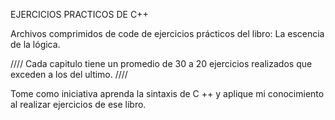 EJERCICIOS PRACTICOS DE C++ 


Archivos comprimidos de code de ejercicios prácticos del libro: La escencia de la lógica.

////  Cada capitulo tiene un promedio de 30 a 20 ejercicios realizados que exceden a los del ultimo. //// 

Tome como iniciativa aprenda la sintaxis de C ++ y aplique mi conocimiento al realizar ejercicios de ese libro.
